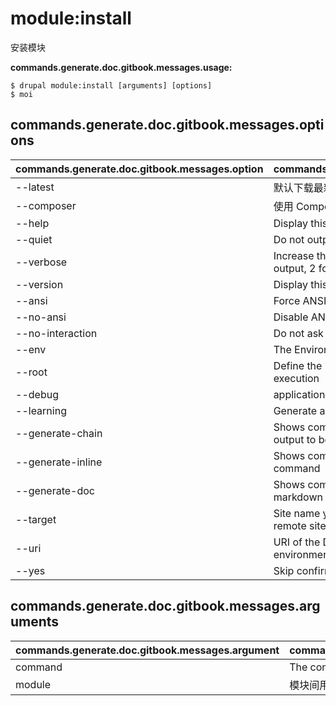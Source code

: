 # module:install
安装模块

**commands.generate.doc.gitbook.messages.usage:**
```
$ drupal module:install [arguments] [options]
$ moi  
```

## commands.generate.doc.gitbook.messages.options
commands.generate.doc.gitbook.messages.option | commands.generate.doc.gitbook.messages.details
-------|-------------
--latest | 默认下载最新版本
--composer | 使用 Composer卸载模块
--help | Display this help message
--quiet | Do not output any message
--verbose | Increase the verbosity of messages: 1 for normal output, 2 for more verbose output and 3 for debug
--version | Display this application version
--ansi | Force ANSI output
--no-ansi | Disable ANSI output
--no-interaction | Do not ask any interactive question
--env | The Environment name
--root | Define the Drupal root to be used in command execution
--debug | application.options.debug
--learning | Generate a verbose code output
--generate-chain | Shows command options and arguments as yaml output to be used in chain command
--generate-inline | Shows command options and arguments as inline command
--generate-doc | Shows command options and arguments as markdown
--target | Site name you want to interact with (for local or remote sites)
--uri | URI of the Drupal site to use (for multi-site environments or when running on an alternate port)
--yes | Skip confirmation and proceed

## commands.generate.doc.gitbook.messages.arguments
commands.generate.doc.gitbook.messages.argument | commands.generate.doc.gitbook.messages.details
---------|-------------
command | The command to execute
module | 模块间用空格隔开
